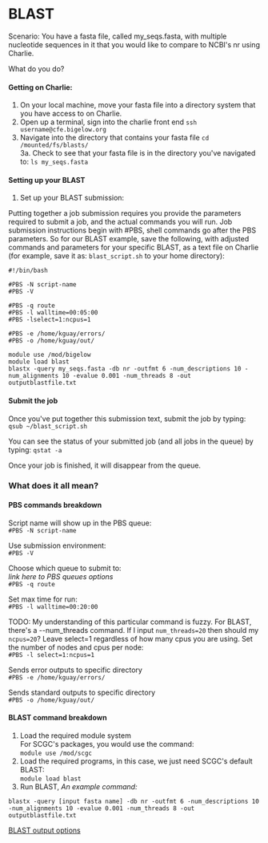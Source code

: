 # BLAST

Scenario: You have a fasta file, called my\_seqs.fasta, with multiple nucleotide sequences in it that you would like to compare to NCBI's nr using Charlie.

What do you do?

#### Getting on Charlie:

1. On your local machine, move your fasta file into a directory system that you have access to on Charlie.
2. Open up a terminal, sign into the charlie front end `ssh username@cfe.bigelow.org`
3. Navigate into the directory that contains your fasta file `cd /mounted/fs/blasts/`\
   3a. Check to see that your fasta file is in the directory you've navigated to: `ls my_seqs.fasta`

#### Setting up your BLAST

1. Set up your BLAST submission:

Putting together a job submission requires you provide the parameters required to submit a job, and the actual commands you will run. Job submission instructions begin with #PBS, shell commands go after the PBS parameters. So for our BLAST example, save the following, with adjusted commands and parameters for your specific BLAST, as a text file on Charlie (for example, save it as: `blast_script.sh` to your home directory):

```
#!/bin/bash

#PBS -N script-name
#PBS -V

#PBS -q route
#PBS -l walltime=00:05:00
#PBS -lselect=1:ncpus=1

#PBS -e /home/kguay/errors/
#PBS -o /home/kguay/out/
  
module use /mod/bigelow
module load blast
blastx -query my_seqs.fasta -db nr -outfmt 6 -num_descriptions 10 -num_alignments 10 -evalue 0.001 -num_threads 8 -out outputblastfile.txt
```

#### Submit the job

Once you've put together this submission text, submit the job by typing:\
`qsub ~/blast_script.sh`

You can see the status of your submitted job (and all jobs in the queue) by typing: `qstat -a`

Once your job is finished, it will disappear from the queue.

### What does it all mean?

#### PBS commands breakdown

Script name will show up in the PBS queue:\
`#PBS -N script-name`

Use submission environment:\
`#PBS -V`

Choose which queue to submit to:\
_link here to PBS queues options_\
`#PBS -q route`

Set max time for run:\
`#PBS -l walltime=00:20:00`

TODO: My understanding of this particular command is fuzzy. For BLAST, there's a --num\_threads command. If I input `num_threads=20` then should my `ncpus=20`? Leave select=1 regardless of how many cpus you are using. Set the number of nodes and cpus per node:\
`#PBS -l select=1:ncpus=1`

Sends error outputs to specific directory\
`#PBS -e /home/kguay/errors/`

Sends standard outputs to specific directory\
`#PBS -o /home/kguay/out/`

#### BLAST command breakdown

1. Load the required module system\
   For SCGC's packages, you would use the command:\
   `module use /mod/scgc`
2. Load the required programs, in this case, we just need SCGC's default BLAST:\
   `module load blast`
3. Run BLAST, _An example command:_

```
blastx -query [input fasta name] -db nr -outfmt 6 -num_descriptions 10 -num_alignments 10 -evalue 0.001 -num_threads 8 -out outputblastfile.txt
```

[BLAST output options](https://www.ncbi.nlm.nih.gov/books/NBK279675/)
